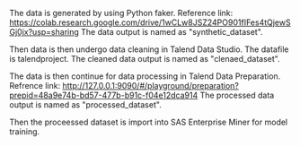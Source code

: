 The data is generated by using Python faker.
Reference link: https://colab.research.google.com/drive/1wCLw8JSZ24PO901fIFes4tQjewSGj0jx?usp=sharing
The data output is named as "synthetic_dataset".

Then data is then undergo data cleaning in Talend Data Studio.
The datafile is talendproject.
The cleaned data output is named as "clenaed_dataset".

The data is then continue for data processing in Talend Data Preparation.
Refrence link: http://127.0.0.1:9090/#/playground/preparation?prepid=48a9e74b-bd57-477b-b91c-f04e12dca914
The processed data output is named as "processed_dataset".

Then the proceessed dataset is import into SAS Enterprise Miner for model training.
